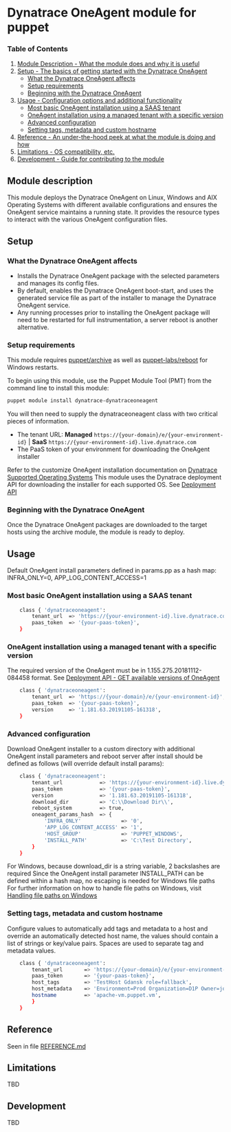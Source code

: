 # Dynatrace OneAgent module for puppet

### Table of Contents

1. [Module Description - What the module does and why it is useful](#module-description)
1. [Setup - The basics of getting started with the Dynatrace OneAgent](#setup)
    * [What the Dynatrace OneAgent affects](#what-the-dynatrace-oneagent-affects)
    * [Setup requirements](#setup-requirements)
    * [Beginning with the Dynatrace OneAgent](#beginning-with-the-dynatrace-oneagent)
1. [Usage - Configuration options and additional functionality](#usage)
    * [Most basic OneAgent installation using a SAAS tenant](#most-basic-oneagent-installation-using-a-saas-tenant)
    * [OneAgent installation using a managed tenant with a specific version](#oneagent-installation-using-a-managed-tenant-with-a-specific-version)
    * [Advanced configuration](#advanced-configuration)
    * [Setting tags, metadata and custom hostname](#setting-tags-metadata-and-custom-hostname)
1. [Reference - An under-the-hood peek at what the module is doing and how](#reference)
1. [Limitations - OS compatibility, etc.](#limitations)
1. [Development - Guide for contributing to the module](#development)

## Module description

This module deploys the Dynatrace OneAgent on Linux, Windows and AIX Operating Systems with different available configurations and ensures the OneAgent service maintains a running state. It provides the resource types to interact with the various OneAgent configuration files.

## Setup

### What the Dynatrace OneAgent affects

* Installs the Dynatrace OneAgent package with the selected parameters and manages its config files.
* By default, enables the Dynatrace OneAgent boot-start, and uses the generated service file as part of the installer to manage the Dynatrace OneAgent service.
* Any running processes prior to installing the OneAgent package will need to be restarted for full instrumentation, a server reboot is another alternative.

### Setup requirements

This module requires [puppet/archive] as well as [puppet-labs/reboot] for Windows restarts.

To begin using this module, use the Puppet Module Tool (PMT) from the command line to install this module:

```bash
puppet module install dynatrace-dynatraceoneagent
```

You will then need to supply the dynatraceoneagent class with two critical pieces of information.

* The tenant URL: **Managed** `https://{your-domain}/e/{your-environment-id}` |  **SaaS** `https://{your-environment-id}.live.dynatrace.com`
* The PaaS token of your environment for downloading the OneAgent installer

Refer to the customize OneAgent installation documentation on [Dynatrace Supported Operating Systems]
This module uses the Dynatrace deployment API for downloading the installer for each supported OS. See [Deployment API]

### Beginning with the Dynatrace OneAgent

Once the Dynatrace OneAgent packages are downloaded to the target hosts using the archive module, the module is ready to deploy.

## Usage

Default OneAgent install parameters defined in params.pp as a hash map: INFRA_ONLY=0, APP_LOG_CONTENT_ACCESS=1

### Most basic OneAgent installation using a SAAS tenant

```bash
    class { 'dynatraceoneagent':
        tenant_url  => 'https://{your-environment-id}.live.dynatrace.com',
        paas_token  => '{your-paas-token}',
    }
```

### OneAgent installation using a managed tenant with a specific version

The required version of the OneAgent must be in 1.155.275.20181112-084458 format. See [Deployment API - GET available versions of OneAgent]

```bash
    class { 'dynatraceoneagent':
        tenant_url  => 'https://{your-domain}/e/{your-environment-id}',
        paas_token  => '{your-paas-token}',
        version     => '1.181.63.20191105-161318',
    }
```

### Advanced configuration

Download OneAgent installer to a custom directory with additional OneAgent install parameters and reboot server after install should be defined as follows (will override default install params):

```bash
    class { 'dynatraceoneagent':
        tenant_url            => 'https://{your-environment-id}.live.dynatrace.com',
        paas_token            => '{your-paas-token}',
        version               => '1.181.63.20191105-161318',
        download_dir          => 'C:\\Download Dir\\',
        reboot_system         => true,
        oneagent_params_hash  => {
            'INFRA_ONLY'             => '0',
            'APP_LOG_CONTENT_ACCESS' => '1',
            'HOST_GROUP'             => 'PUPPET_WINDOWS',
            'INSTALL_PATH'           => 'C:\Test Directory',
        }
    }
```

For Windows, because download_dir is a string variable, 2 backslashes are required
Since the OneAgent install parameter INSTALL_PATH can be defined within a hash map, no escaping is needed for Windows file paths
For further information on how to handle file paths on Windows, visit [Handling file paths on Windows]

### Setting tags, metadata and custom hostname

Configure values to automatically add tags and metadata to a host and override an automatically detected host name, the values should contain a list of strings or key/value pairs. Spaces are used to separate tag and metadata values.

```bash
    class { 'dynatraceoneagent':
        tenant_url       => 'https://{your-domain}/e/{your-environment-id}',
        paas_token       => '{your-paas-token}',
        host_tags        => 'TestHost Gdansk role=fallback',
        host_metadata    => 'Environment=Prod Organization=D1P Owner=john.doe@dynatrace.com Support=https://www.dynatrace.com/support',
        hostname         => 'apache-vm.puppet.vm',
        }
    }
```

## Reference

Seen in file [REFERENCE.md]

## Limitations

TBD

## Development

TBD

[REFERENCE.md]: ./REFERENCE.md
[puppet/archive]: https://forge.puppet.com/puppet/archive
[puppet-labs/reboot]: https://forge.puppet.com/puppetlabs/reboots
[dynatrace/dynatraceoneagent]:https://forge.puppet.com/dynatrace/dynatraceoneagent
[Deployment API]: https://www.dynatrace.com/support/help/extend-dynatrace/dynatrace-api/environment-api/deployment/
[Dynatrace Supported Operating Systems]:https://www.dynatrace.com/support/help/technology-support/operating-systems/
[Deployment API - GET available versions of OneAgent]: https://www.dynatrace.com/support/help/extend-dynatrace/dynatrace-api/environment-api/deployment/oneagent/get-available-versions/
[Handling file paths on Windows]: https://puppet.com/docs/puppet/4.10/lang_windows_file_paths.html
